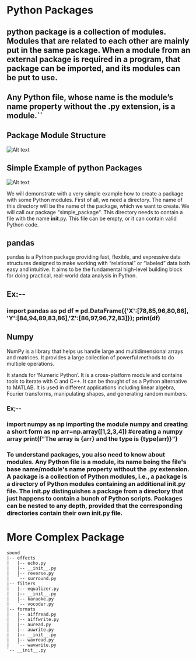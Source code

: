 # Python Packages

## python package is a collection of modules. Modules that are related to each other are mainly put in the same package. When a module from an external package is required in a program, that package can be imported, and its modules can be put to use.
## Any Python file, whose name is the module’s name property without the .py extension, is a module.``

## Package Module Structure

![Alt text](https://data-flair.training/blogs/wp-content/uploads/sites/2/2018/02/Package-Module-Structure.png "a title")

## Simple Example of python Packages
 



![Alt text](https://www.python-course.eu/images/packages.webp "a title")





 We will demonstrate with a very simple example how to create a package with some Python modules. First of all, we need a directory. The name of this directory will be the name of the package, which we want to create. We will call our package "simple_package". This directory needs to contain a file with the name __init__.py. This file can be empty, or it can contain valid Python code.

## pandas
pandas is a Python package providing fast, flexible, and expressive data structures designed to make working with “relational” or “labeled” data both easy and intuitive. It aims to be the fundamental high-level building block for doing practical, real-world data analysis in Python.
 
## Ex:--
   ### import pandas as pd df = pd.DataFrame({'X':[78,85,96,80,86], 'Y':[84,94,89,83,86],'Z':[86,97,96,72,83]}); print(df)

## Numpy
NumPy is a library that helps us handle large and multidimensional arrays and matrices. It provides a large collection of powerful methods to do multiple operations.

It stands for ‘Numeric Python’. It is a cross-platform module and contains tools to iterate with C and C++. It can be thought of as a Python alternative to MATLAB. It is used in different applications including linear algebra, Fourier transforms, manipulating shapes, and generating random numbers.

 ### Ex;--
### import numpy as np importing the module numpy and creating a short form as np arr=np.array([1,2,3,4]) #creating a numpy array print(f"The array is {arr} and the type is {type(arr)}")


### To understand packages, you also need to know about modules. Any Python file is a module, its name being the file's base name/module's __name__ property without the .py extension. A package is a collection of Python modules, i.e., a package is a directory of Python modules containing an additional __init__.py file. The __init__.py distinguishes a package from a directory that just happens to contain a bunch of Python scripts. Packages can be nested to any depth, provided that the corresponding directories contain their own __init__.py file.




# More Complex Package

```
sound
|-- effects
|   |-- echo.py
|   |-- __init__.py
|   |-- reverse.py
|   `-- surround.py
|-- filters
|   |-- equalizer.py
|   |-- __init__.py
|   |-- karaoke.py
|   `-- vocoder.py
|-- formats
|   |-- aiffread.py
|   |-- aiffwrite.py
|   |-- auread.py
|   |-- auwrite.py
|   |-- __init__.py
|   |-- wavread.py
|   `-- wavwrite.py
`-- __init__.py    

 ```
 



